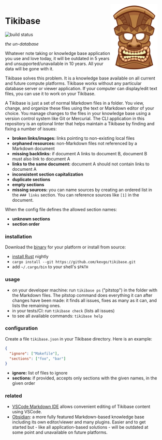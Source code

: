 <img src="doc/tiki_head.jpg" width="154" height="223" align="right">

# Tikibase

![build status](https://github.com/kevgo/tikibase/actions/workflows/ci.yml/badge.svg)

_the un-database_

Whatever note taking or knowledge base application you use and love today, it
will be outdated in 5 years and unsupported/unavailable in 10 years. All your
data will be gone with it.

Tikibase solves this problem. It is a knowledge base available on all current
and future compute platforms. Tikibase works without any particular database
server or viewer application. If your computer can display/edit text files, you
can use it to work on your Tikibase.

A Tikibase is just a set of normal Markdown files in a folder. You view, change,
and organize these files using the text or Markdown editor of your choice. You
manage changes to the files in your knowledge base using a version control
system like Git or Mercurial. The CLI application in this repository is an
optional linter that helps maintain a Tikibase by finding and fixing a number of
issues:

- **broken links/images:** links pointing to non-existing local files
- **orphaned resources:** non-Markdown files not referenced by a Markdown
  document
- **missing backlinks:** if document A links to document B, document B must also
  link to document A
- **links to the same document:** document A should not contain links to
  document A
- **inconsistent section capitalization**
- **duplicate sections**
- **empty sections**
- **missing sources:** you can name sources by creating an ordered list in the
  `### links` section. You can reference sources like `[1]` in the document.

When the config file defines the allowed section names:

- **unknown sections**
- **section order**

### installation

Download the [binary](https://github.com/kevgo/tikibase/releases/latest) for
your platform or install from source:

- [install Rust](https://rustup.rs) nightly
- `cargo install --git https://github.com/kevgo/tikibase.git`
- add `~/.cargo/bin` to your shell's `$PATH`

### usage

- on your developer machine: run `tikibase ps` ("pitstop") in the folder with
  the Markdown files. The pitstop command does everything it can after changes
  have been made: it finds all issues, fixes as many as it can, and lists the
  remaining ones.
- in your tests/CI: run `tikibase check` (lists all issues)
- to see all available commands: `tikibase help`

### configuration

Create a file `tikibase.json` in your Tikibase directory. Here is an example:

```json
{
  "ignore": ["Makefile"],
  "sections": ["foo", "bar"]
}
```

- **ignore:** list of files to ignore
- **sections:** if provided, accepts only sections with the given names, in the
  given order

### related

- [VSCode Markdown IDE](https://github.com/kevgo/vscode-markdown-ide) allows
  convenient editing of Tikibase content using VSCode.
- [Obsidian](https://obsidian.md): a more fully featured Markdown-based
  knowledge base including its own editor/viewer and many plugins. Easier and to
  get started but - like all application-based solutions - will be outdated at
  some point and unavailable on future platforms.
